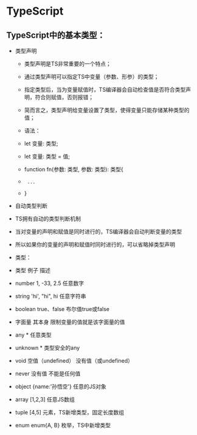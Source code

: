 # TypeScript
##  TypeScript中的基本类型：

+ 类型声明

  +  类型声明是TS非常重要的一个特点；

  +  通过类型声明可以指定TS中变量（参数、形参）的类型；

  +  指定类型后，当为变量赋值时，TS编译器会自动检查值是否符合类型声明，符合则赋值，否则报错；

  +  简而言之，类型声明给变量设置了类型，使得变量只能存储某种类型的值；

  +  语法：

    +  let 变量: 类型;

    +  let 变量: 类型 = 值;

    +  function fn(参数: 类型, 参数: 类型): 类型{
    +      ...
    +  }
+  自动类型判断

  +  TS拥有自动的类型判断机制
  +  当对变量的声明和赋值是同时进行的，TS编译器会自动判断变量的类型
  +  所以如果你的变量的声明和赋值时同时进行的，可以省略掉类型声明
  +  类型：

+  类型	例子	描述
  +  number	1, -33, 2.5	任意数字
  +  string	'hi', "hi", hi	任意字符串
  +  boolean	true、false	布尔值true或false
  +  字面量	其本身	限制变量的值就是该字面量的值
  +  any	*	任意类型
  +  unknown	*	类型安全的any
  +  void	空值（undefined）	没有值（或undefined）
  +  never	没有值	不能是任何值
  +  object	{name:'孙悟空'}	任意的JS对象
  +  array	[1,2,3]	任意JS数组
  +  tuple	[4,5]	元素，TS新增类型，固定长度数组
  +  enum	enum{A, B}	枚举，TS中新增类型